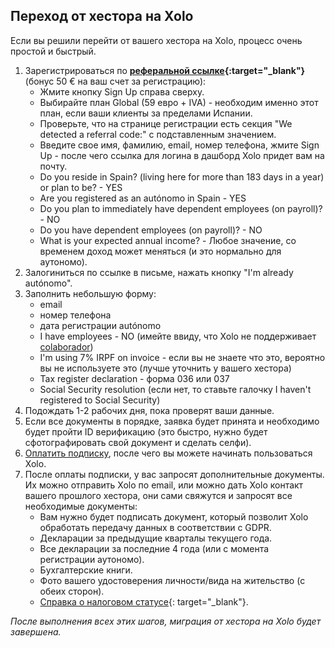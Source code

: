 ## Переход от хестора на Xolo

Если вы решили перейти от вашего хестора на Xolo, процесс очень простой и быстрый.

1. Зарегистрироваться по **[реферальной ссылке](https://bit.ly/xolo-signup-free-renta){:target="_blank"}** (бонус 50 € на ваш счет
   за регистрацию):
    - Жмите кнопку Sign Up справа сверху.
    - Выбирайте план Global (59 евро + IVA) - необходим именно этот план, если ваши клиенты за пределами Испании.
    - Проверьте, что на странице регистрации есть секция "We detected a referral code:" с подставленным значением.
    - Введите свое имя, фамилию, email, номер телефона, жмите Sign Up - после чего ссылка для логина в дашборд Xolo
      придет вам на почту.
    - Do you reside in Spain? (living here for more than 183 days in a year) or plan to be? - YES
    - Are you registered as an autónomo in Spain - YES
    - Do you plan to immediately have dependent employees (on payroll)? - NO
    - Do you have dependent employees (on payroll)? - NO
    - What is your expected annual income? - Любое значение, со временем доход может меняться (и это нормально для
      аутономо).
2. Залогиниться по ссылке в письме, нажать кнопку "I'm already autónomo".
3. Заполнить небольшую форму:
    - email
    - номер телефона
    - дата регистрации autónomo
    - I have employees - NO (имейте ввиду, что Xolo не поддерживает [colaborador](#autónomo-colaborador))
    - I'm using 7% IRPF on invoice - если вы не знаете что это, вероятно вы не используете это (лучше уточнить у
      вашего хестора)
    - Tax register declaration - форма 036 или 037
    - Social Security resolution (если нет, то ставьте галочку I haven't registered to Social Security)
4. Подождать 1-2 рабочих дня, пока проверят ваши данные.
5. Если все документы в порядке, заявка будет принята и необходимо будет пройти ID верификацию (это быстро, нужно будет
   сфотографировать свой документ и сделать селфи).
6. [Оплатить подписку](#оплата-подписки), после чего вы можете начинать пользоваться Xolo.
7. После оплаты подписки, у вас запросят дополнительные документы. Их можно отправить Xolo по email, или можно дать
   Xolo контакт вашего прошлого хестора, они сами свяжутся и запросят все необходимые документы:
    - Вам нужно будет подписать документ, который позволит Xolo обработать передачу данных в соответствии с GDPR.
    - Декларации за предыдущие кварталы текущего года.
    - Все декларации за последние 4 года (или с момента регистрации аутономо).
    - Бухгалтерские книги.
    - Фото вашего удостоверения личности/вида на жительство (с обеих сторон).
    - [Справка о налоговом статусе](https://sede.agenciatributaria.gob.es/Sede/en_gb/procedimientoini/G313.shtml){:
      target="_blank"}.

_После выполнения всех этих шагов, миграция от хестора на Xolo будет завершена._
